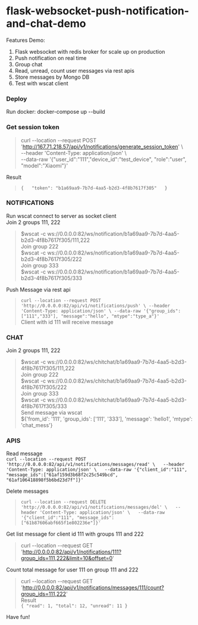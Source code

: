 # flask-websocket-push-notification-and-chat-demo  
Features Demo:  
1. Flask websocket with redis broker for scale up on production  
2. Push notification on real time  
3. Group chat  
4. Read, unread, count user messages via rest apis  
5. Store messages by Mongo DB  
6. Test with wscat client  
### Deploy  
Run docker: docker-compose up --build  
### Get session token  
>curl --location --request POST 'http://167.71.218.57/api/v1/notifications/generate_session_token' \  
>--header 'Content-Type: application/json' \  
>--data-raw '{"user_id":"111","device_id":"test_device", "role":"user", "model":"Xiaomi"}'  

Result  
>`{  
>    "token": "b1a69aa9-7b7d-4aa5-b2d3-4f8b7617f305"  
>}`  



### NOTIFICATIONS  
Run wscat connect to server as socket client  
Join 2 groups 111, 222  
>$wscat -c ws://0.0.0.0:82/ws/notification/b1a69aa9-7b7d-4aa5-b2d3-4f8b7617f305/111,222  
Join group 222  
>$wscat -c ws://0.0.0.0:82/ws/notification/b1a69aa9-7b7d-4aa5-b2d3-4f8b7617f305/222  
Join group 333  
>$wscat -c ws://0.0.0.0:82/ws/notification/b1a69aa9-7b7d-4aa5-b2d3-4f8b7617f305/333  

Push Message via rest api  
>`curl --location --request POST 'http://0.0.0.0:82/api/v1/notifications/push' \
>--header 'Content-Type: application/json' \
>--data-raw '{"group_ids":["111","333"], "message":"hello", "mtype":"type_a"}'`  
Client with id 111 will receive message  

### CHAT  
Join 2 groups 111, 222  
>$wscat -c ws://0.0.0.0:82/ws/chitchat/b1a69aa9-7b7d-4aa5-b2d3-4f8b7617f305/111,222  
Join group 222  
>$wscat -c ws://0.0.0.0:82/ws/chitchat/b1a69aa9-7b7d-4aa5-b2d3-4f8b7617f305/222  
Join group 333  
>$wscat -c ws://0.0.0.0:82/ws/chitchat/b1a69aa9-7b7d-4aa5-b2d3-4f8b7617f305/333  
Send message via wscat  
>${'from_id': '111', 'group_ids': ['111', '333'], 'message': 'hello1', 'mtype': 'chat_mess'}  

### APIS  
Read message  
`curl --location --request POST 'http://0.0.0.0:82/api/v1/notifications/messages/read' \  
--header 'Content-Type: application/json' \  
--data-raw '{"client_id":"111", "message_ids":["61af159d3b68f2c25c549bcd", "61af106418898f5b6bd23d7f"]}'`  

Delete messages  
>`curl --location --request DELETE 'http://0.0.0.0:82/api/v1/notifications/messages/del' \  
>--header 'Content-Type: application/json' \  
>--data-raw '{"client_id":"111", "message_ids":["61b87606abf665f1e802236e"]}'`  

Get list message  for client id 111 with groups 111 and 222  
>curl --location --request GET 'http://0.0.0.0:82/api/v1/notifications/111?group_ids=111,222&limit=10&offset=0'

Count total message for user 111 on group 111 and 222  
>curl --location --request GET 'http://0.0.0.0:82/api/v1/notifications/messages/111/count?group_ids=111,222'  
Result  
>`{
>    "read": 1,
>    "total": 12,
>    "unread": 11
>}`  


Have fun!
